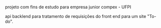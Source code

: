 projeto com fins de estudo para empresa junior compex - UFPI

api backlend para tratamento de requisições do front end para um site "To-do".
